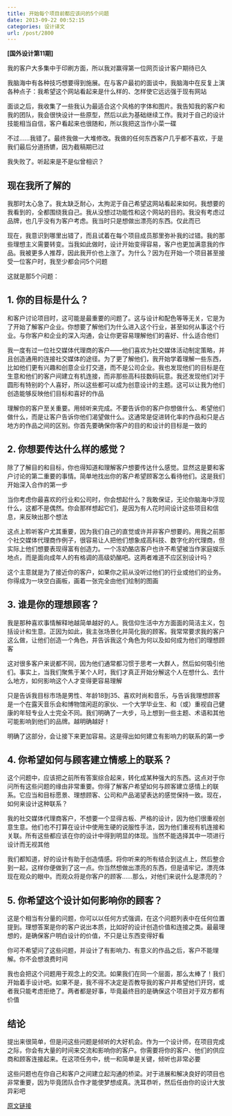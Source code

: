 ```yaml
---
title: 开始每个项目前都应该问的5个问题
date: 2013-09-22 00:52:15
categories: 设计译文
url: /post/2800
---
```


**[国外设计第11期]**

我的客户大多集中于印刷方面，所以我对赢得第一位网页设计客户期待已久

我脑海中有各种技巧想要得到施展。在与客户最初的面谈中，我脑海中在反复上演各种点子：我希望这个网站看起来是什么样的、怎样使它远远强于现有网站

面谈之后，我收集了一些我认为最适合这个风格的字体和图片。我告知我的客户和我的团队，我会很快设计一些原型，然后以此为基础继续工作。我对于自己的设计技能相当自信，客户看起来也很随和，所以我把这当作小菜一碟

不过……我错了。最终我做一大堆修改。我做的任何东西客户几乎都不喜欢，于是我们最后分道扬镳，因为截稿期已过

我失败了。听起来是不是似曾相识？

## 现在我所了解的

我那时太心急了。我太缺乏耐心，太拘泥于自己希望这网站看起来如何。我想要的我看到的，全都围绕我自己。我从没想过功能性和这个网站的目的。我没有考虑过品牌，也几乎没有为客户考虑。我当时只是想做出漂亮的东西。仅此而已

现在，我意识到哪里出错了，而且试着在每个项目成员那里弥补我的过错。我的那些理想主义需要转变。当我如此做时，设计开始变得容易，客户也更加满意我的作品。我被更多人推荐，因此我开价也上涨了。为什么？因为在开始一个项目甚至接受一位客户时，我至少都会问5个问题

这就是那5个问题：

## 1. 你的目标是什么？

和客户讨论项目时，这可能是最重要的问题了。这与设计和配色等等无关，它是为了开始了解客户企业。你想要了解他们为什么进入这个行业，甚至如何从事这个行业。与你客户和企业的深入沟通，会让你更容易理解他们的喜好、什么适合他们

我一度有过一位社交媒体代理商的客户——他们喜欢为社交媒体活动制定策略，并且创造通用的连接社交媒体的途径。为了更了解他们，我开始学着理解一些东西，比如他们更有兴趣和创意企业打交道，而不是公司企业。我也发现他们的目标是在生意和他们的客户间建立有机连接，而非那些高科技数码玩意。我还发现他们对于圆形有特别的个人喜好，所以这些都可以成为创意设计的主题。这可以让我为他们创造能够反映他们目标和喜好的作品

理解你的客户至关重要。用倾听来完成。不要告诉你的客户你想做什么、希望他们做什么，而是让客户告诉你他们渴望做什么。这通常是促进转化率的作品和只是占地方的作品之间的区别。你首先要确保你客户的目的和设计的目标是一致的

## 2. 你想要传达什么样的感觉？

除了了解目的和目标，你也得知道和理解客户想要传达什么感觉。显然这是要和客户讨论的第二重要的事情。简单地找出你的客户希望顾客怎么看待他们。这是我们开始深入合作的第一步

当你考虑你最喜欢的行业和公司时，你会想起什么？我敢保证，无论你脑海中浮现什么，这都不是偶然。你会那样想起它们，是因为有人花时间设计这些项目和信息，来反映出那个想法

这点上聆听客户尤其重要，因为我们自己的直觉或许并非客户想要的。用我之前那个社交媒体代理商作例子，很容易让人把他们想象成高科技、数字化的代理商，但实际上他们想要表现得富有创造力。一个冻奶酪店客户也许不希望被当作家庭娱乐地点，而是面向成年人的有格调的高级奶酪吧。这两者难道不应区别设计吗？

这个主意就是为了接近你的客户，如果你之前从没听过他们的行业或他们的业务。你得成为一块空白画板，画着一张完全由他们绘制的图画

## 3. 谁是你的理想顾客？

我是那种喜欢事情解释地越简单越好的人。我信仰生活中方方面面的简洁主义，包括设计和生意。正因为如此，我主张场景化并简化我的顾客。我常常要求我的客户这么做，让他们创造一个角色，并告诉我这个角色为何以及如何成为他们的理想顾客

这对很多客户来说都不同，因为他们通常都习惯于思考一大群人，然后如何吸引他们。事实上，当我们聚焦于某个人时，我们才真正开始分解这个人在想什么、去什么地方，如何影响这个人才变得更容易理解

只是告诉我目标市场是男性、年龄18到35、喜欢时尚和音乐，与告诉我理想顾客是一个在露天音乐会和博物馆闲逛的家伙、一个大学毕业生、和（或）重视自己健康的年轻专业人士完全不同。我们明确了一大步，马上想到一些主题、术语和其他可能影响到他们的品牌。越明确越好！

明确了这部分，会让接下来更加容易。这是得出如何建立有影响力的联系的第一步

## 4. 你希望如何与顾客建立情感上的联系？

这个问题中，应该把之前所有答案综合起来，转化成某种强大的东西。这点对于你问所有这些问题的缘由非常重要。你得了解客户希望如何与顾客建立感情上的联系。它应当和目标愿景、理想顾客、公司和产品渴望表达的感觉保持一致。现在，如何来设计这种联系？

我的社交媒体代理商客户，不想要一个显得古板、严格的设计，因为他们很重视创意生意。他们也不打算在设计中使用生硬的说服性手法，因为他们重视有机连接和关联。所有这些都应该在你的设计中得到明显的体现。当然不能选择其中一项进行设计而无视其他

我们都知道，好的设计有助于创造情感。将你听来的所有结合到这点上，然后整合到一起，这样你便做到了这一点。你当然想做出漂亮的东西，但是请牢记，漂亮体现在观众的眼中。而观众将是你客户的顾客……那么，对他们来说什么是漂亮的？

## 5. 你希望这个设计如何影响你的顾客？

这是个相当有分量的问题，你可以以任何方式强调，在这个问题列表中在任何位置提到。理想答案是你的客户说出本质，比如好的设计创造价值和连接之类。最最理想的，是确保客户明白设计的价值，不只是让东西变得好看

你可不希望问了这些问题，并设计了有影响力、有意义的作品之后，客户不能理解。你不会想浪费时间

我也会把这个问题用于观念上的交流。如果我们在同一个层面，那么太棒了！我们开始着手设计吧。如果不是，我不得不决定是否教导我的客户并希望他们开窍，或者我只能考虑拒绝了。两者都是好事，毕竟最终目的是确保这个项目对于双方都有价值

## 结论

提出来很简单，但是问这些问题是倾听的大好机会。作为一个设计师，在项目完成之际，你会有大量的时间来交流和影响你的客户。你需要将你的客户、他们的供应商和顾客连接起来。在这项任务中，统一和简单是关键，倾听也非常必要

这些问题也在你自己和客户之间建立起沟通的桥梁。对于进展和解决良好的项目也非常重要，因为毕竟团队合作才能使梦想成真。洗耳恭听，然后任由你的设计大放异彩吧

[原文链接](http://www.webdesignerdepot.com/2013/09/5-questions-you-must-ask-at-the-start-of-every-project/)
